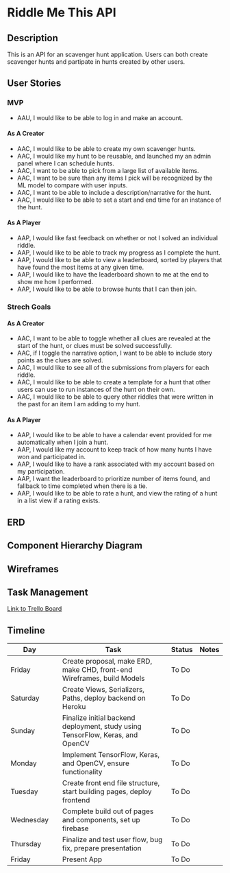 # Riddle Me This API

## Description

This is an API for an scavenger hunt application. Users can both create scavenger hunts and partipate in hunts created by other users.

## User Stories

### MVP

* AAU, I would like to be able to log in and make an account.

#### As A Creator 

* AAC, I would like to be able to create my own scavenger hunts.
* AAC, I would like my hunt to be reusable, and launched my an admin panel where I can schedule hunts.
* AAC, I want to be able to pick from a large list of available items.
* AAC, I want to be sure than any items I pick will be recognized by the ML model to compare with user inputs.
* AAC, I want to be able to include a description/narrative for the hunt.
* AAC, I would like to be able to set a start and end time for an instance of the hunt.

#### As A Player

* AAP, I would like fast feedback on whether or not I solved an individual riddle.
* AAP, I would like to be able to track my progress as I complete the hunt.
* AAP, I would like to be able to view a leaderboard, sorted by players that have found the most items at any given time.
* AAP, I would like to have the leaderboard shown to me at the end to show me how I performed.
* AAP, I would like to be able to browse hunts that I can then join.

### Strech Goals

#### As A Creator

* AAC, I want to be able to toggle whether all clues are revealed at the start of the hunt, or clues must be solved successfully.
* AAC, if I toggle the narrative option, I want to be able to include story points as the clues are solved.
* AAC, I would like to see all of the submissions from players for each riddle.
* AAC, I would like to be able to create a template for a hunt that other users can use to run instances of the hunt on their own.
* AAC, I would like to be able to query other riddles that were written in the past for an item I am adding to my hunt.

#### As A Player

* AAP, I would like to be able to have a calendar event provided for me automatically when I join a hunt.
* AAP, I would like my account to keep track of how many hunts I have won and participated in.
* AAP, I would like to have a rank associated with my account based on my participation.
* AAP, I want the leaderboard to prioritize number of items found, and fallback to time completed when there is a tie.
* AAP, I would like to be able to rate a hunt, and view the rating of a hunt in a list view if a rating exists.

## ERD

## Component Hierarchy Diagram

## Wireframes

## Task Management

[Link to Trello Board](https://trello.com/b/EMyZfZzy/project-4-planning)

## Timeline

| Day       |   | Task                                                                           | Status | Notes |
|-----------|---|--------------------------------------------------------------------------------|--------|-------|
| Friday    |   | Create proposal, make ERD, make CHD, front-end Wireframes, build Models        | To Do  |       |
| Saturday  |   | Create Views, Serializers, Paths, deploy backend on Heroku                     | To Do  |       |
| Sunday    |   | Finalize initial backend deployment, study using TensorFlow, Keras, and OpenCV | To Do  |       |
| Monday    |   | Implement TensorFlow, Keras, and OpenCV, ensure functionality                  | To Do  |       |
| Tuesday   |   | Create front end file structure, start building pages, deploy frontend         | To Do  |       |
| Wednesday |   | Complete build out of pages and components, set up firebase                    | To Do  |       |
| Thursday  |   | Finalize and test user flow, bug fix, prepare presentation                     | To Do  |       |
| Friday    |   | Present App                                                                    | To Do  |       |